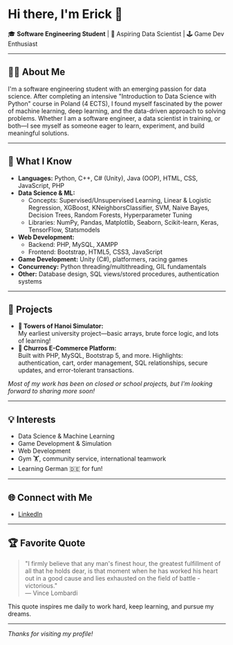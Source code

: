 # Hi there, I'm Erick 👋

🎓 **Software Engineering Student** | 🚀 Aspiring Data Scientist | 🕹️ Game Dev Enthusiast

---

## 👨‍💻 About Me
I'm a software engineering student with an emerging passion for data science. After completing an intensive "Introduction to Data Science with Python" course in Poland (4 ECTS), I found myself fascinated by the power of machine learning, deep learning, and the data-driven approach to solving problems. Whether I am a software engineer, a data scientist in training, or both—I see myself as someone eager to learn, experiment, and build meaningful solutions.

---

## 🧠 What I Know

- **Languages:** Python, C++, C# (Unity), Java (OOP), HTML, CSS, JavaScript, PHP
- **Data Science & ML:**  
  - Concepts: Supervised/Unsupervised Learning, Linear & Logistic Regression, XGBoost, KNeighborsClassifier, SVM, Naive Bayes, Decision Trees, Random Forests, Hyperparameter Tuning
  - Libraries: NumPy, Pandas, Matplotlib, Seaborn, Scikit-learn, Keras, TensorFlow, Statsmodels
- **Web Development:**  
  - Backend: PHP, MySQL, XAMPP
  - Frontend: Bootstrap, HTML5, CSS3, JavaScript
- **Game Development:** Unity (C#), platformers, racing games
- **Concurrency:** Python threading/multithreading, GIL fundamentals
- **Other:** Database design, SQL views/stored procedures, authentication systems

---

## 🌟 Projects

- **🗼 Towers of Hanoi Simulator:**  
  My earliest university project—basic arrays, brute force logic, and lots of learning!  
- **🍩 Churros E-Commerce Platform:**  
  Built with PHP, MySQL, Bootstrap 5, and more. Highlights: authentication, cart, order management, SQL relationships, secure updates, and error-tolerant transactions.

*Most of my work has been on closed or school projects, but I'm looking forward to sharing more soon!*

---

## 💡 Interests

- Data Science & Machine Learning
- Game Development & Simulation
- Web Development
- Gym 🏋️, community service, international teamwork
- Learning German 🇩🇪 for fun!

---

## 🌐 Connect with Me

- [LinkedIn](https://www.linkedin.com/in/erick-gg)

---

## 🏆 Favorite Quote

> "I firmly believe that any man's finest hour, the greatest fulfillment of all that he holds dear, is that moment when he has worked his heart out in a good cause and lies exhausted on the field of battle - victorious."  
> — Vince Lombardi

This quote inspires me daily to work hard, keep learning, and pursue my dreams.

---

_Thanks for visiting my profile!_
